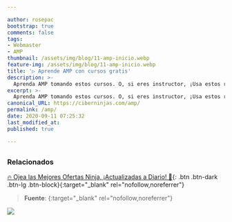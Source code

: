 ```yaml
---

author: rosepac
bootstrap: true
comments: false
tags:
- Webmaster
- AMP
thumbnail: /assets/img/blog/11-amp-inicio.webp
feature-img: /assets/img/blog/11-amp-inicio.webp
title: '▷ Aprende AMP con cursos gratis'
description: >-
  Aprenda AMP tomando estos cursos. O, si eres instructor, ¡Usa estos recursos gratuitos para dirigir tu propia clase!
excerpt: >-
  Aprenda AMP tomando estos cursos. O, si eres instructor, ¡Usa estos recursos gratuitos para dirigir tu propia clase!
canonical_URL: https://ciberninjas.com/amp/
permalink: /amp/
date: 2020-09-11 07:25:32
last_modified_at: 
published: true

---
```




## 

<!-- contenido -->

## 

<!-- contenido -->

### **Relacionados** <!-- omit in toc -->

[]()

[]()

[]()

[]()

[]()

[🔥 Ojea las Mejores Ofertas Ninja, ¡Actualizadas a Diario! 🎁](https://www.amazon.es/shop/cibercursos){: .btn .btn-dark .btn-lg .btn-block}{:target="_blank" rel="nofollow,noreferrer"}

> **Fuente**: []( ""){:target="_blank" rel="nofollow,noreferrer"}

![](/assets/img/blog/ "")